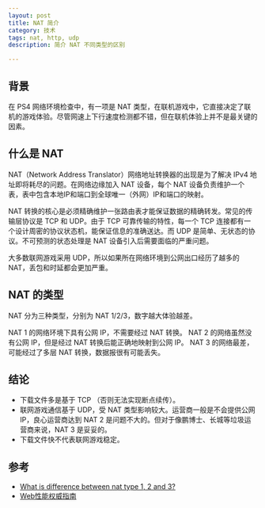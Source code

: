 ```yaml
---
layout: post
title: NAT 简介
category: 技术
tags: nat, http, udp
description: 简介 NAT 不同类型的区别

---
```


## 背景

在 PS4 网络环境检查中，有一项是 NAT 类型，在联机游戏中，它直接决定了联机的游戏体验。尽管网速上下行速度检测都不错，但在联机体验上并不是最关键的因素。

## 什么是 NAT

NAT（Network Address Translator）网络地址转换器的出现是为了解决 IPv4 地址即将耗尽的问题。在网络边缘加入 NAT 设备，每个 NAT 设备负责维护一个表，表中包含本地IP和端口到全球唯一（外网）IP和端口的映射。

NAT 转换的核心是必须精确维护一张路由表才能保证数据的精确转发。常见的传输层协议是 TCP 和 UDP。由于 TCP 可靠传输的特性，每一个 TCP 连接都有一个设计周密的协议状态机，能保证信息的准确送达。而 UDP 是简单、无状态的协议。不可预测的状态处理是 NAT 设备引入后需要面临的严重问题。

大多数联网游戏采用 UDP，所以如果所在网络环境到公网出口经历了越多的 NAT，丢包和时延都会更加严重。

## NAT 的类型

NAT 分为三种类型，分别为 NAT 1/2/3，数字越大体验越差。

NAT 1 的网络环境下具有公网 IP，不需要经过 NAT 转换。
NAT 2 的网络虽然没有公网 IP，但是经过 NAT 转换后能正确地映射到公网 IP。
NAT 3 的网络最差，可能经过了多层 NAT 转换，数据报很有可能丢失。

## 结论

- 下载文件多是基于 TCP （否则无法实现断点续传）。
- 联网游戏通信基于 UDP，受 NAT 类型影响较大。运营商一般是不会提供公网 IP，良心运营商达到 NAT 2 是问题不大的。但对于像鹏博士、长城等垃圾运营商来说，NAT 3 是妥妥的。
- 下载文件快不代表联网游戏稳定。

## 参考

- [What is difference between nat type 1, 2 and 3?](https://www.quora.com/What-is-difference-between-nat-type-1-2-and-3)
- [Web性能权威指南](https://book.douban.com/subject/25856314/)
